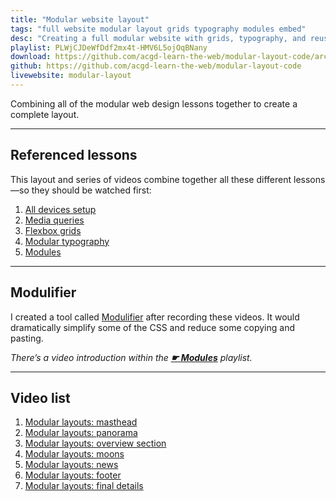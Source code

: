 ```yaml
---
title: "Modular website layout"
tags: "full website modular layout grids typography modules embed"
desc: "Creating a full modular website with grids, typography, and reusable modules."
playlist: PLWjCJDeWfDdf2mx4t-HMV6L5ojOqBNany
download: https://github.com/acgd-learn-the-web/modular-layout-code/archive/gh-pages.zip
github: https://github.com/acgd-learn-the-web/modular-layout-code
livewebsite: modular-layout
---
```


Combining all of the modular web design lessons together to create a complete layout.

---

## Referenced lessons

This layout and series of videos combine together all these different lessons—so they should be watched first:

1. [All devices setup](/topics/all-devices-setup/)
2. [Media queries](/topics/media-queries/)
4. [Flexbox grids](/topics/flexbox-grids/)
3. [Modular typography](/topics/modular-typography/)
5. [Modules](/topics/modules/)

---

## Modulifier

I created a tool called [Modulifier]() after recording these videos. It would dramatically simplify some of the CSS and reduce some copying and pasting.

*There’s a video introduction within the [**☛ Modules**](/topics/modules/) playlist.*

---

## Video list

1. [Modular layouts: masthead](https://www.youtube.com/watch?v=BmlM9xEzxKE&list=PLWjCJDeWfDdf2mx4t-HMV6L5ojOqBNany&index=1)
2. [Modular layouts: panorama](https://www.youtube.com/watch?v=ZhYZODS3Mks&list=PLWjCJDeWfDdf2mx4t-HMV6L5ojOqBNany&index=2)
3. [Modular layouts: overview section](https://www.youtube.com/watch?v=bFYYhpuv8i0&list=PLWjCJDeWfDdf2mx4t-HMV6L5ojOqBNany&index=3)
4. [Modular layouts: moons](https://www.youtube.com/watch?v=Mn6nvo0biOw&list=PLWjCJDeWfDdf2mx4t-HMV6L5ojOqBNany&index=4)
5. [Modular layouts: news](https://www.youtube.com/watch?v=0UoIgFa6wqQ&list=PLWjCJDeWfDdf2mx4t-HMV6L5ojOqBNany&index=5)
6. [Modular layouts: footer](https://www.youtube.com/watch?v=9UYmPshSN3s&list=PLWjCJDeWfDdf2mx4t-HMV6L5ojOqBNany&index=6)
7. [Modular layouts: final details](https://www.youtube.com/watch?v=LL90Ej0XpFo&list=PLWjCJDeWfDdf2mx4t-HMV6L5ojOqBNany&index=7)
